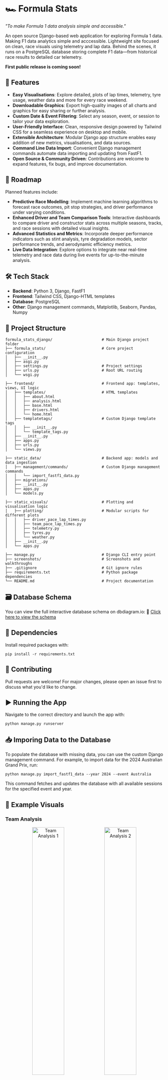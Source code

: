 # 🏎️ Formula Stats

_"To make Formula 1 data analysis simple and accessible."_

An open source Django-based web application for exploring Formula 1 data. Making F1 data analytics simple and acccessible. Lightweight site focused on clean, race visuals using telemetry and lap data. Behind the scenes, it runs on a PostgreSQL database storing complete F1 data—from historical race results to detailed car telemetry.

**First public release is coming soon!**

## 🚀 Features

- **Easy Visualisations**: Explore detailed, plots of lap times, telemetry, tyre usage, weather data and more for every race weekend.
- **Downloadable Graphics**: Export high-quality images of all charts and graphics for easy sharing or further analysis.
- **Custom Date & Event Filtering**: Select any season, event, or session to tailor your data exploration.
- **User-Friendly Interface**: Clean, responsive design powered by Tailwind CSS for a seamless experience on desktop and mobile.
- **Extensible Architecture**: Modular Django app structure enables easy addition of new metrics, visualisations, and data sources.
- **Command Line Data Import**: Convenient Django management commands automate data importing and updating from FastF1.
- **Open Source & Community Driven**: Contributions are welcome to expand features, fix bugs, and improve documentation.

## 🔮 Roadmap
Planned features include:
- **Predictive Race Modelling**: Implement machine learning algorithms to forecast race outcomes, pit stop strategies, and driver performance under varying conditions.
- **Enhanced Driver and Team Comparison Tools**: Interactive dashboards to compare driver and constructor stats across multiple seasons, tracks, and race sessions with detailed visual insights.
- **Advanced Statistics and Metrics**: Incorporate deeper performance indicators such as stint analysis, tyre degradation models, sector performance trends, and aerodynamic efficiency metrics.
- **Live Data Integration**: Explore options to integrate near real-time telemetry and race data during live events for up-to-the-minute analysis.

## 🛠 Tech Stack

- **Backend**: Python 3, Django, FastF1
- **Frontend**: Tailwind CSS, Django-HTML templates
- **Database**: PostgreSQL
- **Other**: Django management commands, Matplotlib, Seaborn, Pandas, Numpy

## 🧱 Project Structure

```
formula_stats_django/                      # Main Django project folder
├── formula_stats/                         # Core project configuration
│   ├── __init__.py
│   ├── asgi.py
│   ├── settings.py                        # Project settings
│   ├── urls.py                            # Root URL routing
│   └── wsgi.py

├── frontend/                              # Frontend app: templates, views, UI logic
│   ├── templates/                         # HTML templates
│   │   ├── about.html
│   │   ├── analysis.html
│   │   ├── base.html
│   │   ├── drivers.html
│   │   └── home.html
│   ├── templatetags/                      # Custom Django template tags
│   │   ├── __init__.py
│   │   └── template_tags.py
│   ├── __init__.py
│   ├── apps.py
│   ├── urls.py
│   └── views.py

├── static_data/                           # Backend app: models and data ingestion
│   ├── management/commands/               # Custom Django management commands
│   │   └── import_fastf1_data.py
│   ├── migrations/
│   ├── __init__.py
│   ├── apps.py
│   └── models.py

├── static_visuals/                        # Plotting and visualisation logic
│   ├── plotting/                          # Modular scripts for different plots
│   │   ├── driver_pace_lap_times.py
│   │   ├── team_pace_lap_times.py
│   │   ├── telemetry.py
│   │   ├── tyres.py
│   │   └── weather.py
│   ├── __init__.py
│   └── apps.py

├── manage.py                              # Django CLI entry point
├── screenshots/                           # Screenshots and walkthroughs
├── .gitignore                             # Git ignore rules
├── requirements.txt                       # Python package dependencies
└── README.md                              # Project documentation                                 
```

## 🗃️ Database Schema
You can view the full interactive database schema on dbdiagram.io: 🔗 [Click here to view the schema](https://dbdiagram.io/d/Formula-Stats-DB-67f1919a4f7afba1847a317f)

## 🧰 Dependencies
Install required packages with:
```
pip install -r requirements.txt
```

## 🤝 Contributing
Pull requests are welcome! For major changes, please open an issue first to discuss what you'd like to change.

## ▶️ Running the App
Navigate to the correct directory and launch the app with:
```
python manage.py runserver
```

## 📥 Imporing Data to the Database
To populate the database with missing data, you can use the custom Django management command. For example, to import data for the 2024 Australian Grand Prix, run:
```
python manage.py import_fastf1_data --year 2024 --event Australia
```
This command fetches and updates the database with all available sessions for the specified event and year.

## 📸 Example Visuals
### Team Analysis
<p align="center">
  <img src="screenshots/team_lap_times_distribution_2025_chinese_grand_prix_race.png" alt="Team Analysis 1" width="45%" />
  <img src="screenshots/team_avg_pace_comparison_2025_chinese_grand_prix_race.png" alt="Team Analysis 2" width="45%" />
</p>

### Driver Analysis
![Driver Analysis](screenshots/driver_lap_time_distribution_2025_chinese_grand_prix_race.png)

### Tyre Analysis
![Tyre Analysis](screenshots/track_tyre_evolution_2025_chinese_grand_prix_race.png)

### Weather Analysis
![Weather Analysis](screenshots/weather_data_2025_chinese_grand_prix_race.png)

### 🎥 Walkthrough
![App Walkthrough](screenshots/demo_walkthrough.gif)

## ✍🏻 Acknowledgements ##
This project uses data provided by the FastF1 library, created and maintained by Theo Ehrlich. Huge thanks to the FastF1 community for making detailed F1 data accessible for analysis and visualisation.

## 👨🏻‍💻 Author
Bartosz Tylczynski – UoL Computer Science student, Formula 1 strategy & data enthusiast.

## 📄 License
MIT License – feel free to use, adapt, and expand this project. Credit required.

## ‼️ Disclaimer
Formula Stats is a work-in-progress, independent platform, created for educational purposes and is not affiliated with, endorsed by,
or in any way officially connected to Formula 1, F1, the FIA (Fédération Internationale de l'Automobile), or any other Formula 1-related entities.
All trademarks, logos, team names, driver names are the property of their respective owners.
Formula Stats provides data and analysis based on publicly available information and does not represent any official Formula 1 organisation.
